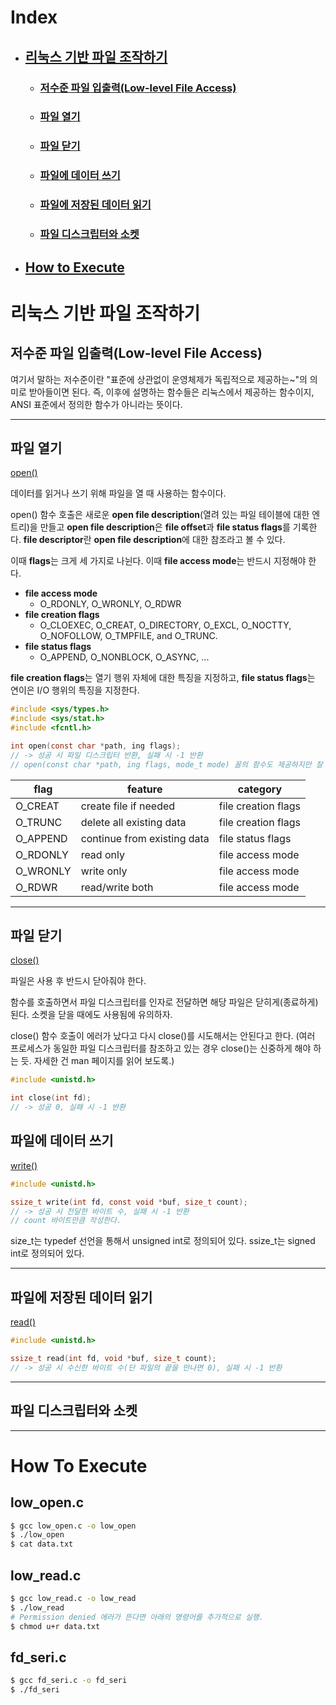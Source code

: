 # Index
   * ## [리눅스 기반 파일 조작하기](#리눅스-기반-파일-조작하기-1)
      * ### [저수준 파일 입출력(Low-level File Access)](#저수준-파일-입출력low-level-file-access-1)
      * ### [파일 열기](#파일-열기-1)
      * ### [파일 닫기](#파일-닫기-1)
      * ### [파일에 데이터 쓰기](#파일에-데이터-쓰기-1)
      * ### [파일에 저장된 데이터 읽기](#파일에-저장된-데이터-읽기-1)
      * ### [파일 디스크립터와 소켓](#파일-디스크립터와-소켓-1)

   * ## [How to Execute](#how-to-execute-1)
      
# 리눅스 기반 파일 조작하기

## 저수준 파일 입출력(Low-level File Access)

여기서 말하는 저수준이란 "표준에 상관없이 운영체제가 독립적으로 제공하는~"의 의미로 받아들이면 된다.
즉, 이후에 설명하는 함수들은 리눅스에서 제공하는 함수이지, ANSI 표준에서 정의한 함수가 아니라는 뜻이다.

---

## 파일 열기

[open()](https://man7.org/linux/man-pages/man2/open.2.html)

데이터를 읽거나 쓰기 위해 파일을 열 때 사용하는 함수이다.

open() 함수 호출은 새로운 **open file description**(열려 있는 파일 테이블에 대한 엔트리)을 만들고
**open file description**은 **file offset**과 **file status flags**를 기록한다.
**file descriptor**란 **open file description**에 대한 참조라고 볼 수 있다.

이때 **flags**는 크게 세 가지로 나뉜다. 이때 **file access mode**는 반드시 지정해야 한다.
  * **file access mode**
    * O_RDONLY, O_WRONLY, O_RDWR
  * **file creation flags**
    * O_CLOEXEC, O_CREAT, O_DIRECTORY, O_EXCL, O_NOCTTY, O_NOFOLLOW, O_TMPFILE, and O_TRUNC.
  * **file status flags**
    * O_APPEND, O_NONBLOCK, O_ASYNC, ...
  
**file creation flags**는 열기 행위 자체에 대한 특징을 지정하고, **file status flags**는 연이은 I/O 행위의 특징을 지정한다.


```c
#include <sys/types.h>
#include <sys/stat.h>
#include <fcntl.h>

int open(const char *path, ing flags);
// -> 성공 시 파일 디스크립터 반환, 실패 시 -1 반환
// open(const char *path, ing flags, mode_t mode) 꼴의 함수도 제공하지만 잘 쓰이지는 않을 것.
```

| flag     | feature                     | category            |
|----------|-----------------------------|---------------------|
| O_CREAT  | create file if needed       | file creation flags |
| O_TRUNC  | delete all existing data    | file creation flags |
| O_APPEND | continue from existing data | file status flags   |
| O_RDONLY | read only                   | file access mode    |
| O_WRONLY | write only                  | file access mode    |
| O_RDWR   | read/write both             | file access mode    |

---

## 파일 닫기
[close()](https://man7.org/linux/man-pages/man2/close.2.html)

파일은 사용 후 반드시 닫아줘야 한다.

함수를 호출하면서 파일 디스크립터를 인자로 전달하면 해당 파일은 닫히게(종료하게) 된다.
소켓을 닫을 때에도 사용됨에 유의하자.

close() 함수 호출이 에러가 났다고 다시 close()를 시도해서는 안된다고 한다.
(여러 프로세스가 동일한 파일 디스크립터를 참조하고 있는 경우 close()는 신중하게 해야 하는 듯. 자세한 건 man 페이지를 읽어 보도록.)


```c
#include <unistd.h>

int close(int fd);
// -> 성공 0, 실패 시 -1 반환
```

## 파일에 데이터 쓰기
[write()](https://man7.org/linux/man-pages/man2/write.2.html)


```c
#include <unistd.h>

ssize_t write(int fd, const void *buf, size_t count);
// -> 성공 시 전달한 바이트 수, 실패 시 -1 반환
// count 바이트만큼 작성한다.
```

size_t는 typedef 선언을 통해서 unsigned int로 정의되어 있다.
ssize_t는 signed int로 정의되어 있다.

---

## 파일에 저장된 데이터 읽기
[read()](https://man7.org/linux/man-pages/man2/read.2.html)

```c
#include <unistd.h>

ssize_t read(int fd, void *buf, size_t count);
// -> 성공 시 수신한 바이트 수(단 파일의 끝을 만나면 0), 실패 시 -1 반환
```



---

## 파일 디스크립터와 소켓

---

# How To Execute

## low_open.c

```bash
$ gcc low_open.c -o low_open
$ ./low_open
$ cat data.txt
```

## low_read.c
```bash
$ gcc low_read.c -o low_read
$ ./low_read
# Permission denied 에러가 뜬다면 아래의 명령어를 추가적으로 실행.
$ chmod u+r data.txt
```

## fd_seri.c
```bash
$ gcc fd_seri.c -o fd_seri
$ ./fd_seri
```
